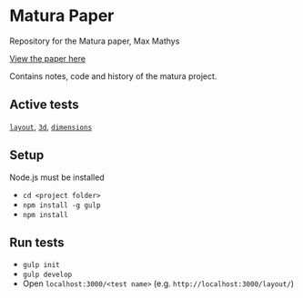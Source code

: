 # Matura Paper
Repository for the Matura paper, Max Mathys

[View the paper here](https://github.com/mmathys/Matura-Paper/blob/master/doc/paper.pdf)

Contains notes, code and history of the matura project.

## Active tests
[`layout`](https://github.com/mmathys/maturaarbeit/tree/master/tests/layout), [`3d`](https://github.com/mmathys/maturaarbeit/tree/master/tests/3d), [`dimensions`](https://github.com/mmathys/maturaarbeit/tree/master/tests/dimensions)

## Setup

Node.js must be installed

- `cd <project folder>`
- `npm install -g gulp`
- `npm install`

## Run tests

- `gulp init`
- `gulp develop`
- Open `localhost:3000/<test name>` (e.g. `http://localhost:3000/layout/`)

